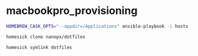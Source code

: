 # macbookpro_provisioning
```bash
HOMEBREW_CASK_OPTS="--appdir=/Applications" ansible-playbook -i hosts -vv localhost.yml
```
```bash
homesick clone nanopx/dotfiles
```
```bash
homesick symlink dotfiles
```
